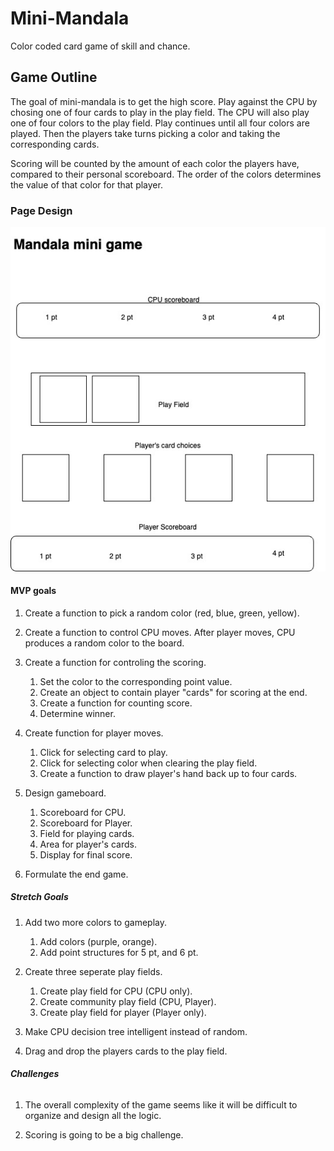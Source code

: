 # __Mini-Mandala__

Color coded card game of skill and chance.

## __Game Outline__

The goal of mini-mandala is to get the high score. Play against the CPU by chosing one of four cards to play in the play field. The CPU will also play one of four colors to the play field. Play continues until all four colors are played. Then the players take turns picking a color and taking the corresponding cards.

Scoring will be counted by the amount of each color the players have, compared to their personal scoreboard. The order of the colors determines the value of that color for that player. 

### __Page Design__

![Page Design](E95764FB-362B-4234-B1B6-36CA8A0B5886.jpeg)


#### __MVP goals__

1. Create a function to pick a random color (red, blue, green, yellow).

2. Create a function to control CPU moves. After player moves, CPU produces a random color to the board.

3. Create a function for controling the scoring.
    1. Set the color to the corresponding point value.
    2. Create an object to contain player "cards" for scoring at the end.
    3. Create a function for counting score.
    4. Determine winner.

4. Create function for player moves.
    1. Click for selecting card to play.
    2. Click for selecting color when clearing the play field.
    3. Create a function to draw player's hand back up to four cards.

5. Design gameboard.
    1. Scoreboard for CPU.
    2. Scoreboard for Player.
    3. Field for playing cards.
    4. Area for player's cards.
    5. Display for final score.

6. Formulate the end game.

##### __Stretch Goals__

1. Add two more colors to gameplay.
    1. Add colors (purple, orange).
    2. Add point structures for 5 pt, and 6 pt.

2. Create three seperate play fields. 
    1. Create play field for CPU (CPU only).
    2. Create community play field (CPU, Player).
    3. Create play field for player (Player only).

3. Make CPU decision tree intelligent instead of random.

4. Drag and drop the players cards to the play field.

###### __Challenges__

1. The overall complexity of the game seems like it will be difficult to organize and design all the logic.

2. Scoring is going to be a big challenge.